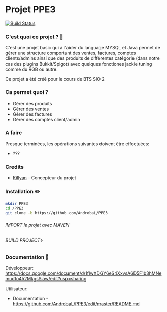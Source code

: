 # Projet PPE3

[![Build Status](https://travis-ci.org/joemccann/dillinger.svg?branch=master)](https://travis-ci.org/joemccann/dillinger)

### C'est quoi ce projet ? 🔣
C'est une projet basic qui à l'aider du language MYSQL et Java permet de gérer une structure comportant des ventes, factures, comptes clients/admins ainsi que des produits de différentes catégorie (dans notre cas des plugins Bukkit/Spigot) avec quelques fonctiones jackie tuning comme du RGB ou autre.

Ce projet a été créé pour le cours de BTS SIO 2

### Ca permet quoi ?

  * Gérer des produits
  * Gérer des ventes
  * Gérer des factures
  * Gérer des comptes client/admin

### A faire
Presque terminées, les opérations suivantes doivent être effectuées:
  - ???

### Credits
* [Killyan](https://github.com/AndrobaL) - Concepteur du projet

### Installation ✏️
```sh
mkdir PPE3
cd /PPE3
git clone -b https://github.com/AndrobaL/PPE3
```
###### IMPORT le projet avec MAVEN
###### BUILD PROJECT🌀

### Documentation 📝

Développeur: https://docs.google.com/document/d/1fIwXDGY6eS4XxvsA6D5F1b3hMNemuo1o452MkgsSiaw/edit?usp=sharing

Utilisateur: 

 - Documentation - https://github.com/AndrobaL/PPE3/edit/master/README.md
